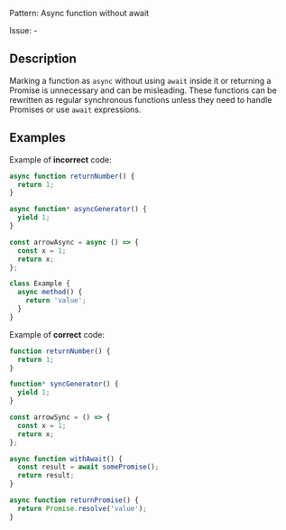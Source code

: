 Pattern: Async function without await

Issue: -

## Description

Marking a function as `async` without using `await` inside it or returning a Promise is unnecessary and can be misleading. These functions can be rewritten as regular synchronous functions unless they need to handle Promises or use `await` expressions.

## Examples

Example of **incorrect** code:
```ts
async function returnNumber() {
  return 1;
}

async function* asyncGenerator() {
  yield 1;
}

const arrowAsync = async () => {
  const x = 1;
  return x;
};

class Example {
  async method() {
    return 'value';
  }
}
```

Example of **correct** code:
```ts
function returnNumber() {
  return 1;
}

function* syncGenerator() {
  yield 1;
}

const arrowSync = () => {
  const x = 1;
  return x;
};

async function withAwait() {
  const result = await somePromise();
  return result;
}

async function returnPromise() {
  return Promise.resolve('value');
}
```